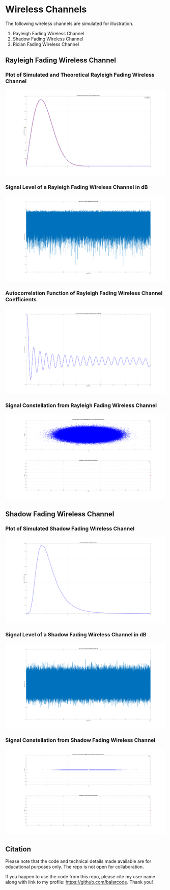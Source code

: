 # Wireless Channels

The following wireless channels are simulated for illustration.
1. Rayleigh Fading Wireless Channel
2. Shadow Fading Wireless Channel
3. Rician Fading Wireless Channel


## Rayleigh Fading Wireless Channel

### Plot of Simulated and Theoretical Rayleigh Fading Wireless Channel

![Rayleigh Fading Wireless Channel](results/figure_rayleigh_fading_channel_distribution.png)

### Signal Level of a Rayleigh Fading Wireless Channel in dB

![Rayleigh Fading Wireless Channel Signal Level](results/figure_rayleigh_fading_signal_level.png)

### Autocorrelation Function of Rayleigh Fading Wireless Channel Coefficients

![Rayleigh Fading Wireless Channel Autocorrelation](results/figure_rayleigh_fading_auto_correlation.png)

### Signal Constellation from Rayleigh Fading Wireless Channel

![Rayleigh Fading Wireless Channel Signal Constellation](results/figure_rayleigh_fading_symbol_constellation.png)

## Shadow Fading Wireless Channel

### Plot of Simulated Shadow Fading Wireless Channel

![Shadow Fading Wireless Channel](results/figure_shadow_fading_channel_distribution.png)

### Signal Level of a Shadow Fading Wireless Channel in dB

![Shadow Fading Wireless Channel Signal Level](results/figure_shadow_fading_signal_level.png)

### Signal Constellation from Shadow Fading Wireless Channel

![Shadow Fading Wireless Channel Signal Constellation](results/figure_shadow_fading_symbol_constellation.png)

## Citation

Please note that the code and technical details made available are for educational purposes only. The repo is not open for collaboration.

If you happen to use the code from this repo, please cite my user name along with link to my profile: https://github.com/balarcode. Thank you!

